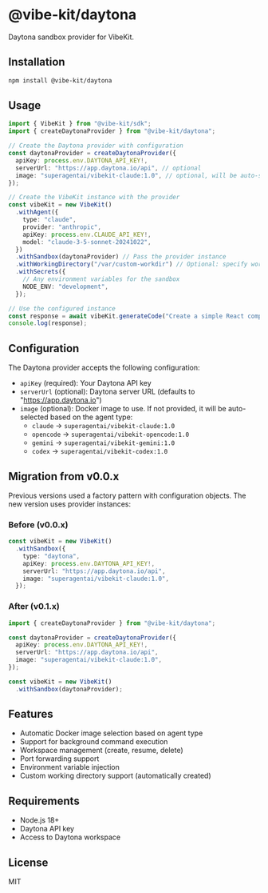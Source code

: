 # @vibe-kit/daytona

Daytona sandbox provider for VibeKit.

## Installation

```bash
npm install @vibe-kit/daytona
```

## Usage

```typescript
import { VibeKit } from "@vibe-kit/sdk";
import { createDaytonaProvider } from "@vibe-kit/daytona";

// Create the Daytona provider with configuration
const daytonaProvider = createDaytonaProvider({
  apiKey: process.env.DAYTONA_API_KEY!,
  serverUrl: "https://app.daytona.io/api", // optional
  image: "superagentai/vibekit-claude:1.0", // optional, will be auto-selected based on agent
});

// Create the VibeKit instance with the provider
const vibeKit = new VibeKit()
  .withAgent({
    type: "claude",
    provider: "anthropic",
    apiKey: process.env.CLAUDE_API_KEY!,
    model: "claude-3-5-sonnet-20241022",
  })
  .withSandbox(daytonaProvider) // Pass the provider instance
  .withWorkingDirectory("/var/custom-workdir") // Optional: specify working directory
  .withSecrets({
    // Any environment variables for the sandbox
    NODE_ENV: "development",
  });

// Use the configured instance
const response = await vibeKit.generateCode("Create a simple React component");
console.log(response);
```

## Configuration

The Daytona provider accepts the following configuration:

- `apiKey` (required): Your Daytona API key
- `serverUrl` (optional): Daytona server URL (defaults to "https://app.daytona.io")
- `image` (optional): Docker image to use. If not provided, it will be auto-selected based on the agent type:
  - `claude` → `superagentai/vibekit-claude:1.0`
  - `opencode` → `superagentai/vibekit-opencode:1.0`
  - `gemini` → `superagentai/vibekit-gemini:1.0`
  - `codex` → `superagentai/vibekit-codex:1.0`

## Migration from v0.0.x

Previous versions used a factory pattern with configuration objects. The new version uses provider instances:

### Before (v0.0.x)
```typescript
const vibeKit = new VibeKit()
  .withSandbox({
    type: "daytona",
    apiKey: process.env.DAYTONA_API_KEY!,
    serverUrl: "https://app.daytona.io/api",
    image: "superagentai/vibekit-claude:1.0",
  });
```

### After (v0.1.x)
```typescript
import { createDaytonaProvider } from "@vibe-kit/daytona";

const daytonaProvider = createDaytonaProvider({
  apiKey: process.env.DAYTONA_API_KEY!,
  serverUrl: "https://app.daytona.io/api",
  image: "superagentai/vibekit-claude:1.0",
});

const vibeKit = new VibeKit()
  .withSandbox(daytonaProvider);
```

## Features

- Automatic Docker image selection based on agent type
- Support for background command execution
- Workspace management (create, resume, delete)
- Port forwarding support
- Environment variable injection
- Custom working directory support (automatically created)

## Requirements

- Node.js 18+
- Daytona API key
- Access to Daytona workspace

## License

MIT